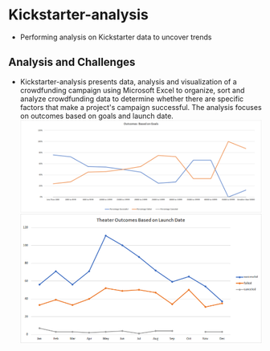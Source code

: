 # Kickstarter-analysis
* Performing analysis on Kickstarter data to uncover trends

## Analysis and Challenges 
* Kickstarter-analysis presents data, analysis and visualization of a crowdfunding campaign using Microsoft Excel to organize, sort and analyze crowdfunding data to determine whether there are specific factors that make a project's campaign successful. The analysis focuses on outcomes based on goals and launch date.
![This is an image](https://github.com/MilosPopov007/kickstarter-analysis/blob/main/Outcomes_vs_Goals.png)
![This is an image](https://github.com/MilosPopov007/kickstarter-analysis/blob/main/Theater_Outcomes_vs_Launch.png)




